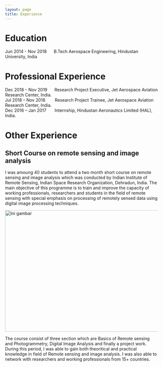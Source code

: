 ```yaml
---
layout: page
title: Experience
--- 
```



# Education 
 Jun 2014 - Nov 2018   &nbsp;&nbsp;&nbsp;&nbsp;   B.Tech Aerospace Engineering, Hindustan University, India
  
# Professional Experience
  Dec 2018 – Nov 2019     &nbsp;&nbsp;&nbsp;&nbsp; Research Project Executive, Jet Aerospace Aviation Research Center, India.<br> 
  Jul 2018 – Nov 2018     &nbsp;&nbsp;&nbsp;&nbsp;&nbsp;&nbsp; Research Project Trainee, Jet Aerospace Aviation Research Center, India.  <br>
  Dec 2016 – Jan 2017     &nbsp;&nbsp;&nbsp;&nbsp;&nbsp; Internship, Hindustan Aeronautics Limited (HAL), India.
  
 # Other Experience 
 
 ## Short Course on remote sensing and image analysis
  
I was amoung 40 students to attend a two month short course on remote sensing and image analysis which was conducted by Indian Institute of Remote Sensing, Indian Space Research Organization, Dehradun, India. The main objective of this programme is to train and improve the capacity of working professionals, researchers and students in the field of remote sensing with special emphasis on processing of remotely sensed data using digital image processing techniques.
  
 <img class="image" src="images/IMG_2996.JPG" width="700" height="400" alt="Ini gambar">
 
 The course consist of three section which are Basics of Remote sensing and Photogrammetry, Digital Image Analysis and finally a project  work. During this period, I was able to gain both theoritical and practical knowledge in field of Remote sensing and image analysis. I was also able to network with researchers and working professionals from 15+ countries.
 
 


   
   
               





